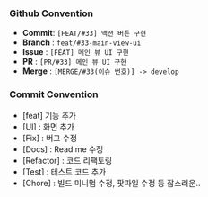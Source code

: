 ### Github Convention
- **Commit**: `[FEAT/#33] 액션 버튼 구현`
- **Branch** : `feat/#33-main-view-ui`
- **Issue** : `[FEAT] 메인 뷰 UI 구현`
- **PR** : `[PR/#33] 메인 뷰 UI 구현`
- **Merge** : `[MERGE/#33(이슈 번호)] -> develop`

### Commit Convention
- [feat] 기능 추가
- [UI] : 화면 추가
- [Fix] : 버그 수정
- [Docs] : Read.me 수정
- [Refactor] : 코드 리팩토링
- [Test] : 테스트 코드 추가
- [Chore] : 빌드 미니멈 수정, 팟파일 수정 등 잡스러운..
